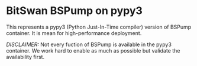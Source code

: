 # BitSwan BSPump on pypy3

This represents a pypy3 (Python Just-In-Time compiler) version of BSPump container.
It is mean for high-performance deployment.

*DISCLAIMER:* Not every fuction of BSPump is available in the pypy3 container. We work hard to enable as much as possible but validate the availability first.
